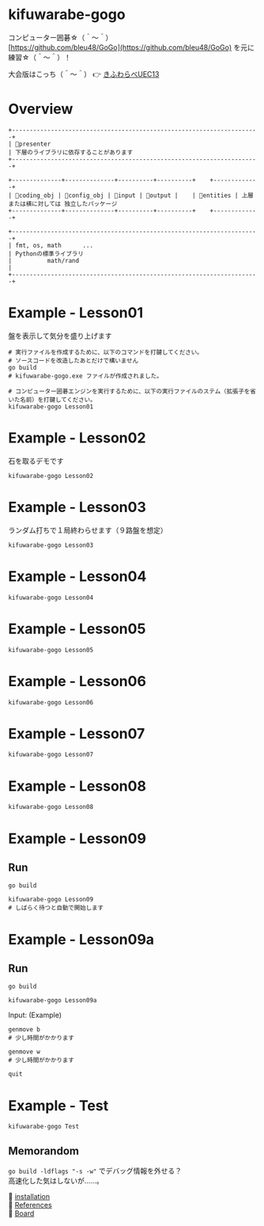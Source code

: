 # kifuwarabe-gogo

コンピューター囲碁☆（＾～＾）  
[https://github.com/bleu48/GoGo](https://github.com/bleu48/GoGo) を元に練習☆（＾～＾）！  

大会版はこっち（＾～＾） 👉 [きふわらべUEC13](https://github.com/muzudho/kifuwarabe-uec13)  
# Overview

```plain
+----------------------------------------------------------------------+
| 📂presenter                                                          | 下層のライブラリに依存することがあります
+----------------------------------------------------------------------+

+--------------+--------------+----------+----------+    +-------------+
| 📂coding_obj | 📂config_obj | 📂input | 📂output |    | 📂entities | 上層または横に対しては 独立したパッケージ
+--------------+--------------+----------+----------+    +-------------+

+----------------------------------------------------------------------+
| fmt, os, math      ...                                               | Pythonの標準ライブラリ
|          math/rand                                                   |
+----------------------------------------------------------------------+
```

# Example - Lesson01

盤を表示して気分を盛り上げます  

```shell
# 実行ファイルを作成するために、以下のコマンドを打鍵してください。
# ソースコードを改造したあとだけで構いません
go build
# kifuwarabe-gogo.exe ファイルが作成されました。

# コンピューター囲碁エンジンを実行するために、以下の実行ファイルのステム（拡張子を省いた名前）を打鍵してください。
kifuwarabe-gogo Lesson01
```

# Example - Lesson02

石を取るデモです  

```shell
kifuwarabe-gogo Lesson02
```

# Example - Lesson03

ランダム打ちで１局終わらせます（９路盤を想定）  

```shell
kifuwarabe-gogo Lesson03
```

# Example - Lesson04

```shell
kifuwarabe-gogo Lesson04
```

# Example - Lesson05

```shell
kifuwarabe-gogo Lesson05
```

# Example - Lesson06

```shell
kifuwarabe-gogo Lesson06
```

# Example - Lesson07

```shell
kifuwarabe-gogo Lesson07
```

# Example - Lesson08

```shell
kifuwarabe-gogo Lesson08
```

# Example - Lesson09

## Run

```shell
go build

kifuwarabe-gogo Lesson09
# しばらく待つと自動で開始します
```

# Example - Lesson09a

## Run

```shell
go build

kifuwarabe-gogo Lesson09a
```

Input: (Example)  

```shell
genmove b
# 少し時間がかかります

genmove w
# 少し時間がかかります

quit
```

# Example - Test

```shell
kifuwarabe-gogo Test
```

## Memorandom

`go build -ldflags "-s -w"` でデバッグ情報を外せる？  
高速化した気はしないが……。  

📖 [installation](./doc/installation/install.md)  
📖 [References](./doc/references.md)  
📖 [Board](./doc/board.md)  
